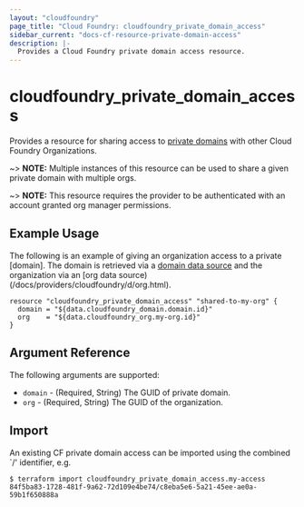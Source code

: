 ```yaml
---
layout: "cloudfoundry"
page_title: "Cloud Foundry: cloudfoundry_private_domain_access"
sidebar_current: "docs-cf-resource-private-domain-access"
description: |-
  Provides a Cloud Foundry private domain access resource.
---
```


# cloudfoundry\_private\_domain\_access

Provides a resource for sharing access to [private domains](https://docs.cloudfoundry.org/devguide/deploy-apps/routes-domains.html#domains) with other Cloud Foundry Organizations.

~> **NOTE:** Multiple instances of this resource can be used to share a given private domain with multiple orgs.

~> **NOTE:** This resource requires the provider to be authenticated with an account granted org manager permissions.


## Example Usage

The following is an example of giving an organization access to a private [domain]. The
domain is retrieved via a [domain data source](/docs/providers/cloudfoundry/d/domain.html)
and the organization via an [org data source)(/docs/providers/cloudfoundry/d/org.html).

```
resource "cloudfoundry_private_domain_access" "shared-to-my-org" {
  domain = "${data.cloudfoundry_domain.domain.id}"
  org    = "${data.cloudfoundry_org.my-org.id}"
}
```

## Argument Reference

The following arguments are supported:

* `domain` - (Required, String) The GUID of private domain.
* `org`    - (Required, String) The GUID of the organization.

## Import

An existing CF private domain access can be imported using the combined `<org-guid>/<domain-guid>' identifier, e.g.

```
$ terraform import cloudfoundry_private_domain_access.my-access 84f5ba83-1728-481f-9a62-72d109e4be74/c8eba5e6-5a21-45ee-ae0a-59b1f650888a
```
